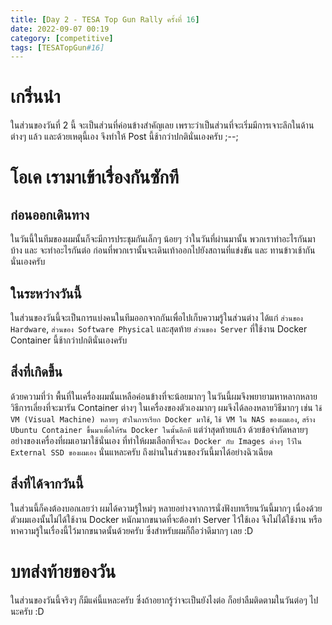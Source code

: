 ```yaml
---
title: [Day 2 - TESA Top Gun Rally ครั้งที่ 16]
date: 2022-09-07 00:19
category: [competitive]
tags: [TESATopGun#16]
---
```

# เกริ่นนำ 
ในส่วนของวันที่ 2 นี้ จะเป็นส่วนที่ค่อนข้างสำคัญเลย เพราะว่าเป็นส่วนที่จะเริ่มมีการเจาะลึกในด้านต่างๆ แล้ว และด้วยเหตุนี้เอง จึงทำให้ Post นี้ช้ากว่าปกตินั่นเองครับ ;--;
<br />

# โอเค เรามาเข้าเรื่องกันซักที
## ก่อนออกเดินทาง
ในวันนี้ในทีมของผมนั้นก็จะมีการประชุมกันเล็กๆ น้อยๆ ว่าในวันที่ผ่านมานั้น พวกเราทำอะไรกันมาบ้าง และ จะทำอะไรกันต่อ ก่อนที่พวกเรานั้นจะเดินเท้าออกไปยังสถานที่แข่งขัน และ ทานข้าวเช้ากันนั่นเองครับ

## ในระหว่างวันนี้
ในส่วนของวันนี้จะเป็นการแบ่งคนในทีมออกจากกันเพื่อไปเก็บความรู้ในส่วนต่าง ได้แก่ `ส่วนของ Hardware`, `ส่วนของ Software Physical` และสุดท้าย `ส่วนของ Server` ที่ใช้งาน Docker Container นี้ช้ากว่าปกตินั่นเองครับ

## สิ่งที่เกิดขึ้น
ด้วยความที่ว่า พื้นที่ในเครื่องผมนั้นเหลือค่อนข้างที่จะน้อยมากๆ ในวันนี้ผมจึงพยายามหาหลากหลายวิธีการเลี่ยงที่จะมารัน Container ต่างๆ ในเครื่องของตัวเองมากๆ 
ผมจึงได้ลองหลายวิธีมากๆ เช่น `ใช้ VM (Visual Machine) หลายๆ ตัวในการเรียก Docker มาใช้`, `ใช้ VM ใน NAS ของผมเอง`, `​สร้าง Ubuntu Container ขึ้นมาเพื่อให้รัน Docker ในนั้นอีกที` แต่ว่าสุดท้ายแล้ว ด้วยข้อจำกัดหลายๆ อย่างของเครื่องที่ผมเอามาใช้นั่นเอง ที่ทำให้ผมเลือกที่จะ`ลง Docker กับ Images ต่างๆ ไว้ใน External SSD ของผมเอง` นั่นแหละครับ ถึงผ่านในส่วนของวันนี้มาได้อย่างฉิวเฉียด

## สิ่งที่ได้จากวันนี้
ในส่วนนี้ก็คงต้องบอกเลยว่า ผมได้ความรู้ใหม่ๆ หลายอย่างจากการนั่งฟังบทเรียนวันนี้มากๆ เนื่องด้วยตัวผมเองนั้นไม่ได้ใช้งาน Docker หนักมากขนาดที่จะต้องทำ Server ไว้ใช้เอง จึงไม่ได้ใช้งาน หรือ หาความรู้ในเรื่องนี้ไว้มากขนาดนั้นด้วยครับ
ซึ่งสำหรับผมก็ถือว่าดีมากๆ เลย :D

# บทส่งท้ายของวัน
ในส่วนของวันนี้จริงๆ ก็มีแค่นี้แหละครับ ซึ่งถ้าอยากรู้ว่าจะเป็นยังไงต่อ ก็อย่าลืมติดตามในวันต่อๆ ไปนะครับ :D